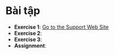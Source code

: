 # Bài tập
- **Exercise 1**: [Go to the Support Web Site]([https://support.west-wind.com](https://colab.research.google.com/drive/1_F223J08mkgSMJwduFYn5zc4brclmGJq#scrollTo=AJa5Xe-Vqyur))  
- **Exercise 2**:  
- **Exercise 3**:  
- **Assignment**:  
